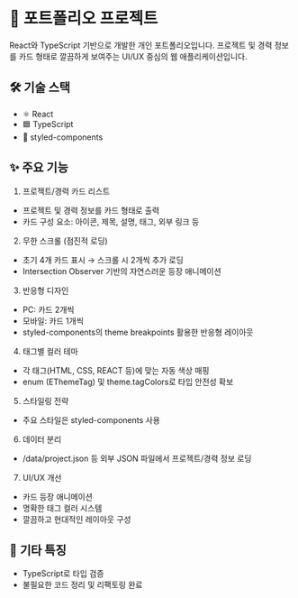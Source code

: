 # 📁 포트폴리오 프로젝트

React와 TypeScript 기반으로 개발한 개인 포트폴리오입니다.
프로젝트 및 경력 정보를 카드 형태로 깔끔하게 보여주는 UI/UX 중심의 웹 애플리케이션입니다.

## 🛠 기술 스택

- ⚛️ React
- 🟦 TypeScript
- 💅 styled-components

## ✨ 주요 기능

1. 프로젝트/경력 카드 리스트

- 프로젝트 및 경력 정보를 카드 형태로 출력
- 카드 구성 요소: 아이콘, 제목, 설명, 태그, 외부 링크 등

2. 무한 스크롤 (점진적 로딩)

- 초기 4개 카드 표시 → 스크롤 시 2개씩 추가 로딩
- Intersection Observer 기반의 자연스러운 등장 애니메이션

3. 반응형 디자인

- PC: 카드 2개씩
- 모바일: 카드 1개씩
- styled-components의 theme breakpoints 활용한 반응형 레이아웃

4. 태그별 컬러 테마

- 각 태그(HTML, CSS, REACT 등)에 맞는 자동 색상 매핑
- enum (EThemeTag) 및 theme.tagColors로 타입 안전성 확보

5. 스타일링 전략

- 주요 스타일은 styled-components 사용

6. 데이터 분리

- /data/project.json 등 외부 JSON 파일에서 프로젝트/경력 정보 로딩

7. UI/UX 개선

- 카드 등장 애니메이션
- 명확한 태그 컬러 시스템
- 깔끔하고 현대적인 레이아웃 구성

## 📌 기타 특징

- TypeScript로 타입 검증
- 불필요한 코드 정리 및 리팩토링 완료
